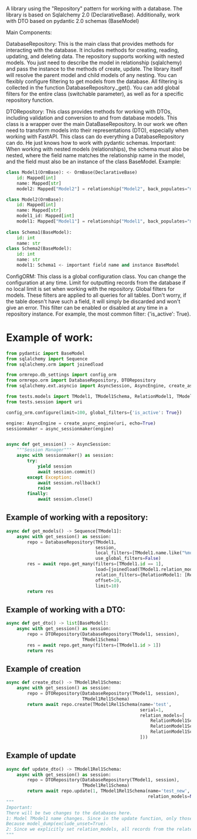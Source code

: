 A library using the "Repository" pattern for working with a database. The library is based on Sqlalchemy 2.0 (DeclarativeBase).
Additionally, work with DTO based on pydantic 2.0 schemas (BaseModel)

Main Components:

DatabaseRepository: This is the main class that provides methods for interacting with the database. It includes methods for creating, reading, updating, and deleting data.
The repository supports working with nested models. You just need to describe the model in relationship (sqlalchemy) and pass the instance to the methods of create, update. The library itself will resolve the parent model and child models of any nesting.
You can flexibly configure filtering to get models from the database. All filtering is collected in the function DatabaseRepository._get(). You can add global filters for the entire class (switchable parameter), as well as for a specific repository function.



DTORepository: This class provides methods for working with DTOs, including validation and conversion to and from database models.
This class is a wrapper over the main DataBaseRepository. In our work we often need to transform models into their representations (DTO), especially when working with FastAPI.
This class can do everything a DatabaseRepository can do. He just knows how to work with pydantic schemas.
Important: When working with nested models (relationships), the schema must also be nested, where the field name matches the relationship name in the model, and the field must also be an instance of the class BaseModel.
Example:
```python
class Model1(OrmBase): <- OrmBase(DeclarativeBase)
    id: Mapped[int]
    name: Mapped[str]
    model2: Mapped["Model2"] = relationship("Model2", back_populates="model1")

class Model2(OrmBase):
    id: Mapped[int]
    name: Mapped[str]
    model1_id: Mapped[int]
    model1: Mapped["Model1"] = relationship("Model1", back_populates="model2")
    
class Schema1(BaseModel):
    id: int
    name: str
class Schema2(BaseModel):
    id: int
    name: str
    model1: Schema1 <- important field name and instance BaseModel
```
ConfigORM: This class is a global configuration class. You can change the configuration at any time.
Limit for outputting records from the database if no local limit is set when working with the repository.
Global filters for models. These filters are applied to all queries for all tables. Don't worry, if the table doesn't have such a field, it will simply be discarded and won't give an error. This filter can be enabled or disabled at any time in a repository instance.
For example, the most common filter: {'is_active': True}.

# Example of work:
```python
from pydantic import BaseModel
from sqlalchemy import Sequence
from sqlalchemy.orm import joinedload

from ormrepo.db_settings import config_orm
from ormrepo.orm import DatabaseRepository, DTORepository
from sqlalchemy.ext.asyncio import AsyncSession, AsyncEngine, create_async_engine, async_sessionmaker

from tests.models import TModel1, TModel1Schema, RelationModel1, TModel1Rel1Schema, RelationModel1Schema
from tests.session import uri

config_orm.configure(limit=100, global_filters={'is_active': True})

engine: AsyncEngine = create_async_engine(uri, echo=True)
sessionmaker = async_sessionmaker(engine)


async def get_session() -> AsyncSession:
    """Session Manager"""
    async with sessionmaker() as session:
        try:
            yield session
            await session.commit()
        except Exception:
            await session.rollback()
            raise
        finally:
            await session.close()
```
## Example of working with a repository:
```python
async def get_models() -> Sequence[TModel1]:
    async with get_session() as session:
        repo = DatabaseRepository(TModel1,
                                  session,
                                  local_filters=[TModel1.name.like("%model%")],
                                  use_global_filters=False)
        res = await repo.get_many(filters=[TModel1.id == 1],
                                  load=[joinedload(TModel1.relation_models)],
                                  relation_filters={RelationModel1: [RelationModel1.id.in_([1, 2, 3])]},
                                  offset=10,
                                  limit=10)
        return res
```
## Example of working with a DTO:
```python
async def get_dto() -> list[BaseModel]:
    async with get_session() as session:
        repo = DTORepository(DatabaseRepository(TModel1, session),
                             TModel1Schema)
        res = await repo.get_many(filters=[TModel1.id > 1])
        return res
```
## Example of creation
```python
async def create_dto() -> TModel1Rel1Schema:
    async with get_session() as session:
        repo = DTORepository(DatabaseRepository(TModel1, session),
                             TModel1Rel1Schema)
        return await repo.create(TModel1Rel1Schema(name='test',
                                                   serial=1,
                                                   relation_models=[
                                                       RelationModel1Schema(),
                                                       RelationModel1Schema(),
                                                       RelationModel1Schema()
                                                   ]))
```
## Example of update
```python
async def update_dto() -> TModel1Rel1Schema:
    async with get_session() as session:
        repo = DTORepository(DatabaseRepository(TModel1, session),
                             TModel1Rel1Schema)
        return await repo.update(1, TModel1Rel1Schema(name='test_new',
                                                      relation_models=None))
"""
Important:
There will be two changes to the databases here.
1: Model TModel1 name changes. Since in the update function, only those fields that are explicitly set are updated.
Because model_dump(exclude_unset=True).
2: Since we explicitly set relation_models, all records from the related table related to this record will be deleted!!!
"""
```